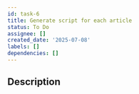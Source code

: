 ```yaml
---
id: task-6
title: Generate script for each article
status: To Do
assignee: []
created_date: '2025-07-08'
labels: []
dependencies: []
---
```


## Description
